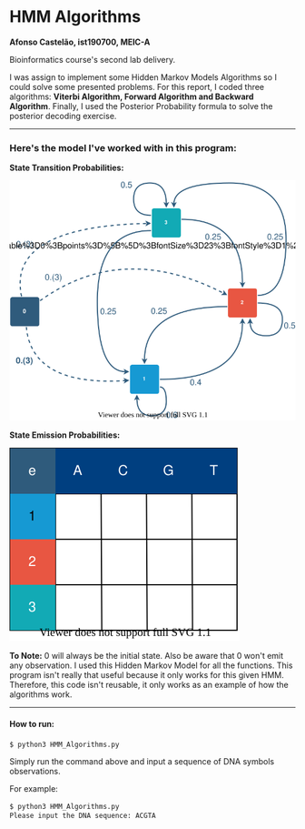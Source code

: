 # HMM Algorithms

**Afonso Castelão, ist190700, MEIC-A**

Bioinformatics course's second lab delivery.

I was assign to implement some Hidden Markov Models Algorithms so I could solve some presented problems. For this report, I coded three algorithms: **Viterbi Algorithm, Forward Algorithm and Backward Algorithm**. Finally, I used the Posterior Probability formula to solve the posterior decoding exercise.

---

### Here's the model I've worked with in this program:

**State Transition Probabilities:**

![HMM Transitions Image](https://github.com/CastleAf/IST_BioInformaticsCourse/blob/master/HMM_Algorithms/img/HMM_Transitions.svg?raw=true)

**State Emission Probabilities:**

![HMM Emissions Image](https://github.com/CastleAf/IST_BioInformaticsCourse/blob/master/HMM_Algorithms/img/HMM_Emissions.svg?raw=true)


**To Note:** 0 will always be the initial state. Also be aware that 0 won't emit any observation.
I used this Hidden Markov Model for all the functions. This program isn't really that useful because it only works for this given HMM. Therefore, this code isn't reusable, it only works as an example of how the algorithms work.

---

#### How to run:
```
$ python3 HMM_Algorithms.py
```
Simply run the command above and input a sequence of DNA symbols observations.

For example:
```
$ python3 HMM_Algorithms.py
Please input the DNA sequence: ACGTA
```


